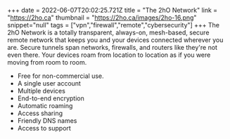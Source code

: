 +++
date = 2022-06-07T20:02:25.721Z
title = "The 2hO Network"
link = "https://2ho.ca"
thumbnail = "https://2ho.ca/images/2ho-16.png"
snippet="null"
tags = ["vpn","firewall","remote","cybersecurity"]
+++
The 2hO Network is a totally transparent, always-on, mesh-based, secure remote network that keeps you and your devices connected wherever you are. Secure tunnels span networks, firewalls, and routers like they're not even there. Your devices roam from location to location as if you were moving from room to room.
- Free for non-commercial use.
- A single user account
- Multiple devices
- End-to-end encryption
- Automatic roaming
- Access sharing
- Friendly DNS names
- Access to support
